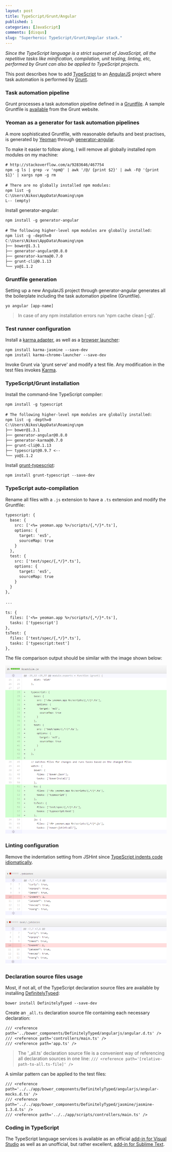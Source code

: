 ```yaml
---
layout: post
title: TypeScript/Grunt/Angular
published: 1
categories: [JavaScript]
comments: [disqus]
slug: "Superheroic TypeScript/Grunt/Angular stack."
---
```


*Since the TypeScript language is a strict superset of JavaScript, all the repetitive tasks like minification, compilation, unit testing, linting, etc, performed by Grunt can also be applied to TypeScript projects.*

This post describes how to add [TypeScript](http://www.typescriptlang.org/) to an [AngularJS](http://angularjs.org/) project where task automation is performed by [Grunt](http://gruntjs.com/).

### Task automation pipeline

Grunt processes a task automation pipeline defined in a [Gruntfile](http://gruntjs.com/getting-started#the-gruntfile). A sample Gruntfile is [available](http://gruntjs.com/sample-gruntfile) from the Grunt website.

### Yeoman as a generator for task automation pipelines

A more sophisticated Gruntfile, with reasonable defaults and best practises, is generated by [Yeoman](http://yeoman.io) through [generator-angular](https://github.com/yeoman/generator-angular).

To make it easier to follow along, I will remove all globally installed npm modules on my machine:

```
# http://stackoverflow.com/a/9283646/467754
npm -g ls | grep -v 'npm@' | awk '/@/ {print $2}' | awk -F@ '{print $1}' | xargs npm -g rm

# There are no globally installed npm modules:
npm list -g
C:\Users\Nikos\AppData\Roaming\npm
L-- (empty)
```

Install generator-angular:

```
npm install -g generator-angular

# The following higher-level npm modules are globally installed:
npm list -g -depth=0
C:\Users\Nikos\AppData\Roaming\npm
├── bower@1.3.1
├── generator-angular@0.8.0
├── generator-karma@0.7.0
├── grunt-cli@0.1.13
└── yo@1.1.2
```

### Gruntfile generation

Setting up a new AngularJS project through generator-angular generates all the boilerplate including the task automation pipeline (Gruntfile).

```
yo angular [app-name]
```

>In case of any npm installation errors run 'npm cache clean [-g]'.

### Test runner configuration

Install a [karma adapter](https://github.com/karma-runner/karma-jasmine), as well as a [browser launcher](https://github.com/karma-runner/karma-chrome-launcher):

```
npm install karma-jasmine --save-dev
npm install karma-chrome-launcher --save-dev
```

Invoke Grunt via 'grunt serve' and modify a test file. Any modification in the test files invokes [Karma](http://karma-runner.github.io/).

### TypeScript/Grunt installation

Install the command-line TypeScript compiler:

```
npm install -g typescript

# The following higher-level npm modules are globally installed:
npm list -g -depth=0
C:\Users\Nikos\AppData\Roaming\npm
├── bower@1.3.1
├── generator-angular@0.8.0
├── generator-karma@0.7.0
├── grunt-cli@0.1.13
├── typescript@0.9.7 <--
└── yo@1.1.2
```

Install [grunt-typescript](https://github.com/k-maru/grunt-typescript):

```
npm install grunt-typescript --save-dev
```

### TypeScript auto-compilation

Rename all files with a `.js` extension to have a `.ts` extension and modify the Gruntfile:

```
typescript: {
  base: {
    src: ['<%= yeoman.app %>/scripts/{,*/}*.ts'],
    options: {
      target: 'es5',
      sourceMap: true
    }
  },
  test: {
    src: ['test/spec/{,*/}*.ts'],
    options: {
      target: 'es5',
      sourceMap: true
    }
  }
},

...

ts: {
  files: ['<%= yeoman.app %>/scripts/{,*/}*.ts'],
  tasks: ['typescript']
},
tsTest: {
  files: ['test/spec/{,*/}*.ts'],
  tasks: ['typescript:test']
},
```

The file comparison output should be similar with the image shown below:

![Image](/images/articles/2014-04-03-typescript-grunt-angular-1.png)

### Linting configuration

Remove the indentation setting from JSHint since [TypeScript indents code idiomatically](https://typescript.codeplex.com/workitem/204).

![Image](/images/articles/2014-04-03-typescript-grunt-angular-2.png)

### Declaration source files usage

Most, if not all, of the TypeScript declaration source files are available by installing [DefinitelyTyped](https://github.com/borisyankov/DefinitelyTyped):

```
bower install DefinitelyTyped --save-dev
```

Create an `_all.ts` declaration source file containing each necessary declaration:

```
/// <reference path='../bower_components/DefinitelyTyped/angularjs/angular.d.ts' />
/// <reference path='controllers/main.ts' />
/// <reference path='app.ts' />
```

>The '_all.ts' declaration source file is a convenient way of referencing all declaration sources in one line:
>`/// <reference path='[relative-path-to-all.ts-file]' />`

A similar pattern can be applied to the test files:

```
/// <reference path='../../app/bower_components/DefinitelyTyped/angularjs/angular-mocks.d.ts' />
/// <reference path='../../app/bower_components/DefinitelyTyped/jasmine/jasmine-1.3.d.ts' />
/// <reference path='../../app/scripts/controllers/main.ts' />
```

### Coding in TypeScript

The TypeScript language services is available as an official [add-in for Visual Studio](http://blogs.msdn.com/b/typescript/archive/2014/04/02/announcing-typescript-1-0.aspx) as well as an unofficial, but rather excellent, [add-in for Sublime Text](https://github.com/Railk/T3S).